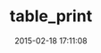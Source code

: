 ---
layout: post
title:  "table_print"
repo:   "arches/table_print"
date:   2015-02-18 17:11:08
gemurl: http://tableprintgem.com
---